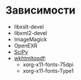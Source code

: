 # Зависимости #
* libxslt-devel
* libxml2-devel
* ImageMagick
* OpenEXR
* [SciPy](http://www.scipy.org/install.html)
* [wkhtmltopdf](http://download.gna.org/wkhtmltopdf/0.12/0.12.2/):
    * xorg-x11-fonts-75dpi
    * xorg-x11-fonts-Type1